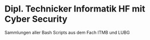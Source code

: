 # Dipl. Technicker Informatik HF mit Cyber Security

Sammlungen aller Bash Scripts aus dem Fach ITMB und LUBG


